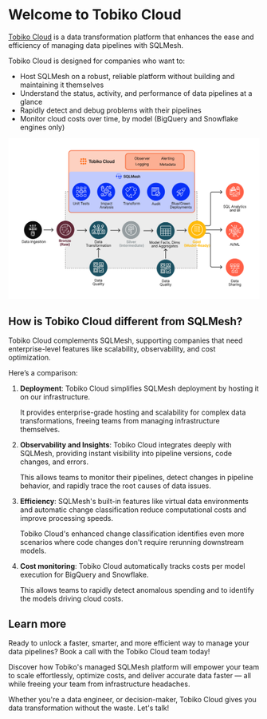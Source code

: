 
# Welcome to Tobiko Cloud

[Tobiko Cloud](https://tobikodata.com/product.html) is a data transformation platform that enhances the ease and efficiency of managing data pipelines with SQLMesh.

Tobiko Cloud is designed for companies who want to:

- Host SQLMesh on a robust, reliable platform without building and maintaining it themselves
- Understand the status, activity, and performance of data pipelines at a glance
- Rapidly detect and debug problems with their pipelines
- Monitor cloud costs over time, by model (BigQuery and Snowflake engines only)

![Tobiko Cloud](./cloud_index/tobiko-cloud.png)

## How is Tobiko Cloud different from SQLMesh?

Tobiko Cloud complements SQLMesh, supporting companies that need enterprise-level features like scalability, observability, and cost optimization.

Here’s a comparison:

1. **Deployment**: Tobiko Cloud simplifies SQLMesh deployment by hosting it on our infrastructure.

    It provides enterprise-grade hosting and scalability for complex data transformations, freeing teams from managing infrastructure themselves.

2. **Observability and Insights**: Tobiko Cloud integrates deeply with SQLMesh, providing instant visibility into pipeline versions, code changes, and errors.

    This allows teams to  monitor their pipelines, detect changes in pipeline behavior, and rapidly trace the root causes of data issues.

4. **Efficiency**: SQLMesh's built-in features like virtual data environments and automatic change classification reduce computational costs and improve processing speeds.

    Tobiko Cloud's enhanced change classification identifies even more scenarios where code changes don't require rerunning downstream models.

4. **Cost monitoring**: Tobiko Cloud automatically tracks costs per model execution for BigQuery and Snowflake.

    This allows teams to rapidly detect anomalous spending and to identify the models driving cloud costs.

## Learn more

Ready to unlock a faster, smarter, and more efficient way to manage your data pipelines? Book a call with the Tobiko Cloud team today!

Discover how Tobiko's managed SQLMesh platform will empower your team to scale effortlessly, optimize costs, and deliver accurate data faster — all while freeing your team from infrastructure headaches.

Whether you're a data engineer, or decision-maker, Tobiko Cloud gives you data transformation without the waste. Let's talk!

<div class="calendly-inline-widget" data-url="https://calendly.com/d/cp8k-4jm-m6p/tobiko-cloud-intros" style="min-width:320px;height:630px;"></div>
<script type="text/javascript" src="https://assets.calendly.com/assets/external/widget.js"></script>
